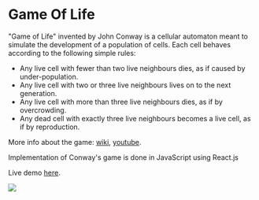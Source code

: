 # Game Of Life

"Game of Life" invented by John Conway is a cellular automaton meant to simulate the development of a population of cells. Each cell behaves according to the following simple rules:

- Any live cell with fewer than two live neighbours dies, as if caused by under-population.
- Any live cell with two or three live neighbours lives on to the next generation.
- Any live cell with more than three live neighbours dies, as if by overcrowding.
- Any dead cell with exactly three live neighbours becomes a live cell, as if by reproduction.

More info about the game: [wiki](https://en.wikipedia.org/wiki/Conway%27s_Game_of_Life), [youtube](https://www.youtube.com/watch?v=C2vgICfQawE).

Implementation of Conway's game is done in JavaScript using React.js

Live demo [here](https://audrium.github.io/game-of-life).

![](gol-giphy.gif)

